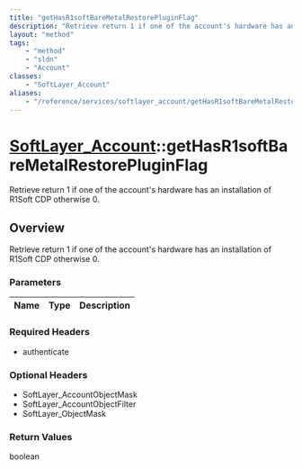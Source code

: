 ```yaml
---
title: "getHasR1softBareMetalRestorePluginFlag"
description: "Retrieve return 1 if one of the account's hardware has an installation of R1Soft CDP otherwise 0."
layout: "method"
tags:
    - "method"
    - "sldn"
    - "Account"
classes:
    - "SoftLayer_Account"
aliases:
    - "/reference/services/softlayer_account/getHasR1softBareMetalRestorePluginFlag"
---
```

# [SoftLayer_Account](/reference/services/SoftLayer_Account)::getHasR1softBareMetalRestorePluginFlag

Retrieve return 1 if one of the account's hardware has an installation of R1Soft CDP otherwise 0.


## Overview 
Retrieve return 1 if one of the account's hardware has an installation of R1Soft CDP otherwise 0.

### Parameters 
|Name | Type | Description |
| --- | --- | --- |


### Required Headers
* authenticate

### Optional Headers
* SoftLayer_AccountObjectMask
* SoftLayer_AccountObjectFilter
* SoftLayer_ObjectMask

### Return Values
boolean

